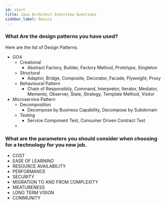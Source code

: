 ```yaml
---
id: start
title: Java Architect Interview Questions
sidebar_label: Basics
---
```


### What Are the design patterns you have used?

Here are the list of Design Patterns.

- GO4
    - Creational
        - Abstract Factory, Builder, Factory Method, Prototype, Singleton
    - Structural
        - Adaptor, Bridge, Composite, Decorator, Facade, Flyweight, Proxy
    - Behavioural Pattern
        - Chain of Responsibily, Command, Interpretor, Iterator, Mediator, Memento, Observer, State, Strategy, Template Method, Visitor
- Microservice Pattern
    - Decomposition
        - Decompose by Business Capability, Decompose by Subdomain
    - Testing
        - Service Component Test, Consumer Driven Contract Test
    -    
  
  
### What are the parameters you should consider when choosing for a technology for you new job.

- COST
- EASE OF LEARNING
- RESOURCE AVAILABILITY
- PERFORMANCE
- SECURITY
- MIGRATION TO AND FROM COMPLEXITY
- MEATURENESS
- LONG TERM VISION
- COMMUNITY

